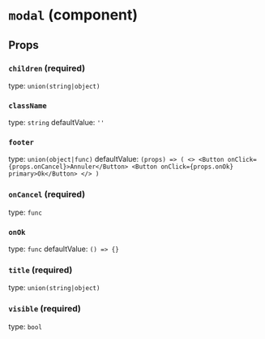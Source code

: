 `modal` (component)
===================



Props
-----

### `children` (required)

type: `union(string|object)`


### `className`

type: `string`
defaultValue: `''`


### `footer`

type: `union(object|func)`
defaultValue: `(props) => (
  <>
    <Button onClick={props.onCancel}>Annuler</Button>
    <Button onClick={props.onOk} primary>Ok</Button>
  </>
)`


### `onCancel` (required)

type: `func`


### `onOk`

type: `func`
defaultValue: `() => {}`


### `title` (required)

type: `union(string|object)`


### `visible` (required)

type: `bool`

